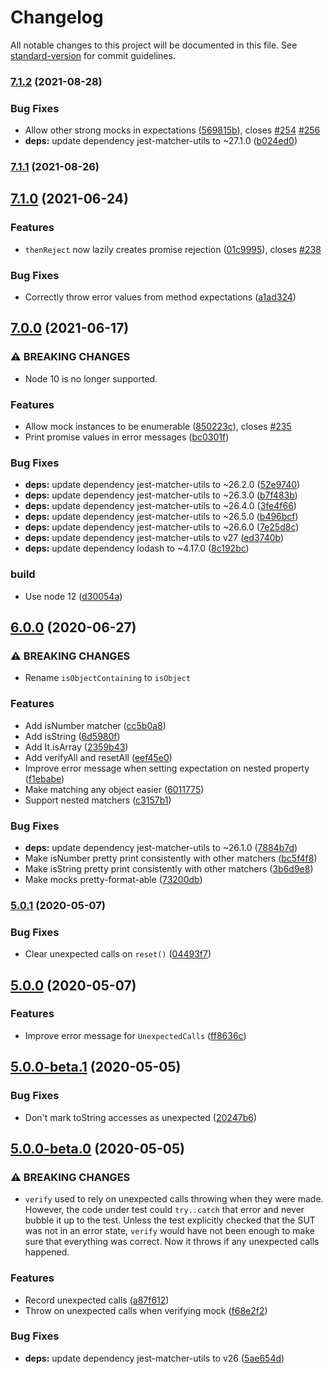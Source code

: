 # Changelog

All notable changes to this project will be documented in this file. See [standard-version](https://github.com/conventional-changelog/standard-version) for commit guidelines.

### [7.1.2](https://github.com/NiGhTTraX/strong-mock/compare/v7.1.1...v7.1.2) (2021-08-28)


### Bug Fixes

* Allow other strong mocks in expectations ([569815b](https://github.com/NiGhTTraX/strong-mock/commit/569815b26acaff178dab70602ad705e07f352185)), closes [#254](https://github.com/NiGhTTraX/strong-mock/issues/254) [#256](https://github.com/NiGhTTraX/strong-mock/issues/256)
* **deps:** update dependency jest-matcher-utils to ~27.1.0 ([b024ed0](https://github.com/NiGhTTraX/strong-mock/commit/b024ed00ba11d39bc1195a971285136f443a719d))

### [7.1.1](https://github.com/NiGhTTraX/strong-mock/compare/v7.1.0...v7.1.1) (2021-08-26)

## [7.1.0](https://github.com/NiGhTTraX/strong-mock/compare/v7.0.0...v7.1.0) (2021-06-24)


### Features

* `thenReject` now lazily creates promise rejection ([01c9995](https://github.com/NiGhTTraX/strong-mock/commit/01c9995c69d00205388da6d7dba2b35d9e70e5b8)), closes [#238](https://github.com/NiGhTTraX/strong-mock/issues/238)


### Bug Fixes

* Correctly throw error values from method expectations ([a1ad324](https://github.com/NiGhTTraX/strong-mock/commit/a1ad3244f8dfe7ed1e93193479e5cd347f2bf348))

## [7.0.0](https://github.com/NiGhTTraX/strong-mock/compare/v6.0.0...v7.0.0) (2021-06-17)


### ⚠ BREAKING CHANGES

* Node 10 is no longer supported.

### Features

* Allow mock instances to be enumerable ([850223c](https://github.com/NiGhTTraX/strong-mock/commit/850223cbd906297f07923883c554589b5d12ed53)), closes [#235](https://github.com/NiGhTTraX/strong-mock/issues/235)
* Print promise values in error messages ([bc0301f](https://github.com/NiGhTTraX/strong-mock/commit/bc0301f983147d738af657ae285f696cbfa497e3))


### Bug Fixes

* **deps:** update dependency jest-matcher-utils to ~26.2.0 ([52e9740](https://github.com/NiGhTTraX/strong-mock/commit/52e9740420bf0479e16f00d9f179e99714ae58fd))
* **deps:** update dependency jest-matcher-utils to ~26.3.0 ([b7f483b](https://github.com/NiGhTTraX/strong-mock/commit/b7f483b8e9b3ed4585a81c3a401f7501691e38ad))
* **deps:** update dependency jest-matcher-utils to ~26.4.0 ([3fe4f66](https://github.com/NiGhTTraX/strong-mock/commit/3fe4f663388724dafaa6813fd8ac02e8a0db6960))
* **deps:** update dependency jest-matcher-utils to ~26.5.0 ([b496bcf](https://github.com/NiGhTTraX/strong-mock/commit/b496bcf1386d1586472f6c15f9a6b8be62dc472c))
* **deps:** update dependency jest-matcher-utils to ~26.6.0 ([7e25d8c](https://github.com/NiGhTTraX/strong-mock/commit/7e25d8c84a19b0f1fa06c6d003d3c0a137b8928b))
* **deps:** update dependency jest-matcher-utils to v27 ([ed3740b](https://github.com/NiGhTTraX/strong-mock/commit/ed3740b47247267f21ce1cc6df2b3cf01df5a019))
* **deps:** update dependency lodash to ~4.17.0 ([8c192bc](https://github.com/NiGhTTraX/strong-mock/commit/8c192bc79df3af4400445949eca307d86aafb8f7))


### build

* Use node 12 ([d30054a](https://github.com/NiGhTTraX/strong-mock/commit/d30054aa2eee48f612737e3d747022c57694d219))

## [6.0.0](https://github.com/NiGhTTraX/strong-mock/compare/v5.0.1...v6.0.0) (2020-06-27)


### ⚠ BREAKING CHANGES

* Rename `isObjectContaining` to `isObject`

### Features

* Add isNumber matcher ([cc5b0a8](https://github.com/NiGhTTraX/strong-mock/commit/cc5b0a8d125c3632f6c6610381b4fc78b8994f7f))
* Add isString ([6d5980f](https://github.com/NiGhTTraX/strong-mock/commit/6d5980fc82479c6a5bc02068e33a2d5ae9b34fda))
* Add It.isArray ([2359b43](https://github.com/NiGhTTraX/strong-mock/commit/2359b43206aa6bbb20e18295ae332700f0f8a3c8))
* Add verifyAll and resetAll ([eef45e0](https://github.com/NiGhTTraX/strong-mock/commit/eef45e054f6818f629b4fcd17673e6323c025c26))
* Improve error message when setting expectation on nested property ([f1ebabe](https://github.com/NiGhTTraX/strong-mock/commit/f1ebabe29cc5388a04c8183c29b205b38d75cf1a))
* Make matching any object easier ([6011775](https://github.com/NiGhTTraX/strong-mock/commit/60117752e8e0a21ff7df4d2dc2daf05b7b94d0c1))
* Support nested matchers ([c3157b1](https://github.com/NiGhTTraX/strong-mock/commit/c3157b1ce9e6b1761a4f3377885ff195c077f9d0))


### Bug Fixes

* **deps:** update dependency jest-matcher-utils to ~26.1.0 ([7884b7d](https://github.com/NiGhTTraX/strong-mock/commit/7884b7da0871a7a9e8855a328bd05d97546cf162))
* Make isNumber pretty print consistently with other matchers ([bc5f4f8](https://github.com/NiGhTTraX/strong-mock/commit/bc5f4f86855d9090e82f3f13e323a17ff795ec71))
* Make isString pretty print consistently with other matchers ([3b6d9e8](https://github.com/NiGhTTraX/strong-mock/commit/3b6d9e8b0fff14ca43542d267f1f95878adc3f6b))
* Make mocks pretty-format-able ([73200db](https://github.com/NiGhTTraX/strong-mock/commit/73200dbadc8d5a90b8541fcf7394abd343f6dfd8))

### [5.0.1](https://github.com/NiGhTTraX/strong-mock/compare/v5.0.0...v5.0.1) (2020-05-07)


### Bug Fixes

* Clear unexpected calls on `reset()` ([04493f7](https://github.com/NiGhTTraX/strong-mock/commit/04493f7fa7c0814a4a64aaa4671696df57cb2929))

## [5.0.0](https://github.com/NiGhTTraX/strong-mock/compare/v5.0.0-beta.1...v5.0.0) (2020-05-07)


### Features

* Improve error message for `UnexpectedCalls` ([ff8636c](https://github.com/NiGhTTraX/strong-mock/commit/ff8636c871a45a869d2d509120b40914887f554b))

## [5.0.0-beta.1](https://github.com/NiGhTTraX/strong-mock/compare/v5.0.0-beta.0...v5.0.0-beta.1) (2020-05-05)


### Bug Fixes

* Don't mark toString accesses as unexpected ([20247b6](https://github.com/NiGhTTraX/strong-mock/commit/20247b6799f55fda32d72620e5b8571be323ce99))

## [5.0.0-beta.0](https://github.com/NiGhTTraX/strong-mock/compare/v4.1.3...v5.0.0-beta.0) (2020-05-05)


### ⚠ BREAKING CHANGES

* `verify` used to rely on unexpected calls throwing
when they were made. However, the code under test could `try..catch`
that error and never bubble it up to the test. Unless the test
explicitly checked that the SUT was not in an error state, `verify`
would have not been enough to make sure that everything was correct.
Now it throws if any unexpected calls happened.

### Features

* Record unexpected calls ([a87f612](https://github.com/NiGhTTraX/strong-mock/commit/a87f612df7e702e980f1f3271a8585ac6a280c67))
* Throw on unexpected calls when verifying mock ([f68e2f2](https://github.com/NiGhTTraX/strong-mock/commit/f68e2f231f29a5f97c93011241a1f312e8c6f247))


### Bug Fixes

* **deps:** update dependency jest-matcher-utils to v26 ([5ae654d](https://github.com/NiGhTTraX/strong-mock/commit/5ae654d31205bc554a7f9edae4dd8a5a45b77cc7))
